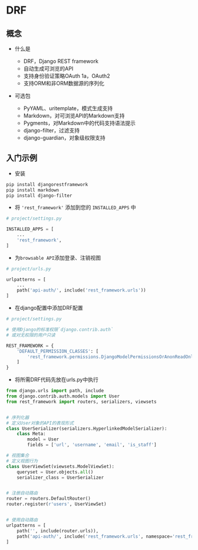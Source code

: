 # DRF



## 概念

* 什么是
  * DRF，Django REST framework
  * 自动生成可浏览的API
  * 支持身份验证策略OAuth 1a，OAuth2
  * 支持ORM和非ORM数据源的序列化



* 可选包
  * PyYAML、uritemplate，模式生成支持
  * Markdown，对可浏览API的Markdown支持
  * Pygments，对Markdown中的代码支持语法提示
  * django-filter，过滤支持
  * django-guardian，对象级权限支持



## 入门示例

* 安装

```sh
pip install djangorestframework
pip install markdown
pip install django-filter
```



* 将 `'rest_framework'` 添加到您的 `INSTALLED_APPS` 中

```py
# project/settings.py

INSTALLED_APPS = [
    ...
    'rest_framework',
]
```



* 为`browsable API`添加登录、注销视图

```py
# project/urls.py

urlpatterns = [
    ...
    path('api-auth/', include('rest_framework.urls'))
]
```



* 在django配置中添加DRF配置

```py
# project/settings.py

# 使用Django的标准权限`django.contrib.auth`
# 或对无权限的用户只读

REST_FRAMEWORK = {
    'DEFAULT_PERMISSION_CLASSES': [
        'rest_framework.permissions.DjangoModelPermissionsOrAnonReadOnly'
    ]
}
```



* 将所需DRF代码先放在urls.py中执行

```py
from django.urls import path, include
from django.contrib.auth.models import User
from rest_framework import routers, serializers, viewsets


# 序列化器
# 定义User对象的API的表现形式
class UserSerializer(serializers.HyperlinkedModelSerializer):
    class Meta:
        model = User
        fields = ['url', 'username', 'email', 'is_staff']

# 视图集合
# 定义视图行为
class UserViewSet(viewsets.ModelViewSet):
    queryset = User.objects.all()
    serializer_class = UserSerializer


# 注册自动路由
router = routers.DefaultRouter()
router.register(r'users', UserViewSet)


# 使用自动路由
urlpatterns = [
    path('', include(router.urls)),
    path('api-auth/', include('rest_framework.urls', namespace='rest_framework'))
]
```

